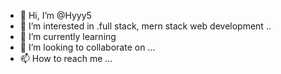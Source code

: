 - 👋 Hi, I’m @Hyyy5
- 👀 I’m interested in .full stack, mern stack web development ..
- 🌱 I’m currently learning 
- 💞️ I’m looking to collaborate on ...
- 📫 How to reach me ...

<!---
Hyyy5/Hyyy5 is a ✨ special ✨ repository because its `README.md` (this file) appears on your GitHub profile.
You can click the Preview link to take a look at your changes.
--->

